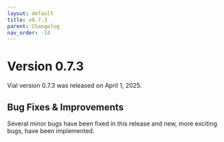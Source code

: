 ```yaml
---
layout: default
title: v0.7.3
parent: Changelog
nav_order: -14
---
```


# Version 0.7.3

Vial version 0.7.3 was released on April 1, 2025.

## Bug Fixes & Improvements

Several minor bugs have been fixed in this release and new, more exciting bugs, have been implemented.
